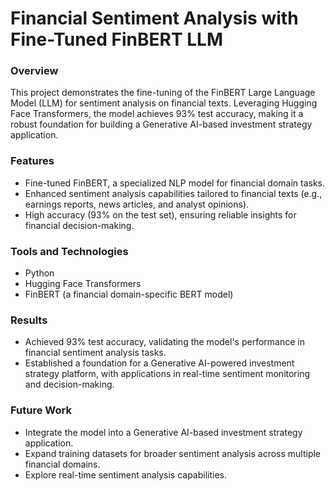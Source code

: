 # Financial Sentiment Analysis with Fine-Tuned FinBERT LLM
### Overview
This project demonstrates the fine-tuning of the FinBERT Large Language Model (LLM) for sentiment analysis on financial texts. Leveraging Hugging Face Transformers, the model achieves 93% test accuracy, making it a robust foundation for building a Generative AI-based investment strategy application.

### Features
- Fine-tuned FinBERT, a specialized NLP model for financial domain tasks.
- Enhanced sentiment analysis capabilities tailored to financial texts (e.g., earnings reports, news articles, and analyst opinions).
- High accuracy (93% on the test set), ensuring reliable insights for financial decision-making.

### Tools and Technologies
- Python
- Hugging Face Transformers
- FinBERT (a financial domain-specific BERT model)

### Results
- Achieved 93% test accuracy, validating the model's performance in financial sentiment analysis tasks.
- Established a foundation for a Generative AI-powered investment strategy platform, with applications in real-time sentiment monitoring and decision-making.

### Future Work
- Integrate the model into a Generative AI-based investment strategy application.
- Expand training datasets for broader sentiment analysis across multiple financial domains.
- Explore real-time sentiment analysis capabilities.

